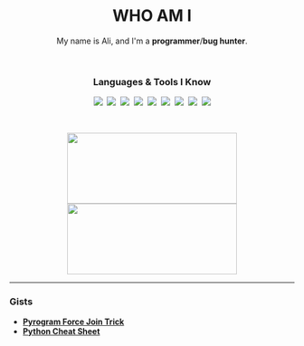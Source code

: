 <p>
  <h1 align="center"><b>WHO AM I</b></h1>
</p>
<p align="center">
My name is Ali, and I'm a <b>programmer</b>/<b>bug hunter</b>.
</p>

<br/>

<h3 align="center"><b>Languages & Tools I Know</b></h3>

<p align="center">
<img src="https://img.shields.io/badge/python-3670A0?style=for-the-badge&logo=python&logoColor=ffdd54"/>&nbsp;
<img src="https://img.shields.io/badge/go-%2300ADD8.svg?style=for-the-badge&logo=go&logoColor=white"/>&nbsp;
<img src="https://img.shields.io/badge/c++-%2300599C.svg?style=for-the-badge&logo=c%2B%2B&logoColor=white"/>&nbsp;
<img src="https://img.shields.io/badge/c-%2300599C.svg?style=for-the-badge&logo=c&logoColor=white"/>&nbsp;
<img src="https://img.shields.io/badge/git-%23121011.svg?style=for-the-badge&logo=github&logoColor=white"/>&nbsp;
<img src="https://img.shields.io/badge/SQLite-07405E?style=for-the-badge&logo=sqlite&logoColor=white"/>&nbsp;
<img src="https://img.shields.io/badge/MongoDB-4EA94B?style=for-the-badge&logo=mongodb&logoColor=white"/>&nbsp;
<img src="https://img.shields.io/badge/MySQL-00000F?style=for-the-badge&logo=mysql&logoColor=white"/>&nbsp;
<img src="https://img.shields.io/badge/redis-%23DD0031.svg?&style=for-the-badge&logo=redis&logoColor=white"/>
</p>

<br/>

<p align="center">
<img src="https://github-readme-stats.vercel.app/api?username=awolverp&show_icons=true&theme=dark" width="300" height="125"/>
<img src="https://github-readme-stats.vercel.app/api/top-langs/?username=awolverp&layout=compact&theme=dark" width="300" height="125"/>
</p>

--------

### Gists
- [**Pyrogram Force Join Trick**](https://gist.github.com/awolverp/5de08ef2ca3d8645ee490592c974c726)
- [**Python Cheat Sheet**](https://gist.github.com/awolverp/0e56d18a926c37aaced6f9156127a18f)
